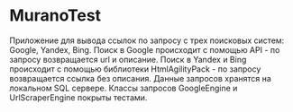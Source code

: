 # MuranoTest
Приложение для вывода ссылок по запросу с трех поисковых систем: Google, Yandex, Bing.
Поиск в Google происходит с помощью API - по запросу возвращается url и описание.
Поиск в Yandex и Bing происходит с помощью библиотеки HtmlAgilityPack - по запросу возвращается ссылка без описания.
Данные запросов хранятся на локальном SQL сервере.
Классы запросов GoogleEngine и UrlScraperEngine покрыты тестами.
